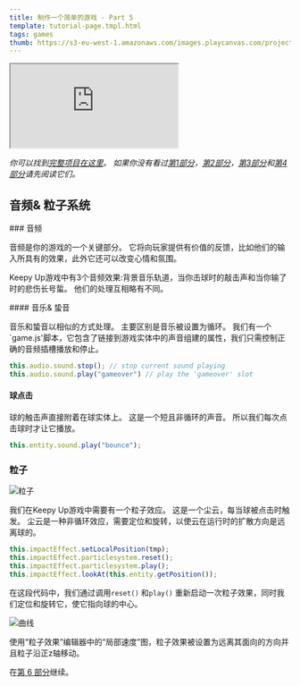 ```yaml
---
title: 制作一个简单的游戏 - Part 5
template: tutorial-page.tmpl.html
tags: games
thumb: https://s3-eu-west-1.amazonaws.com/images.playcanvas.com/projects/12/406050/LIJTDO-image-75.jpg
---
```


<iframe src="https://playcanv.as/p/KH37bnOk/?overlay=false"></iframe>

*你可以找到[完整项目在这里][9]。 如果你没有看过[第1部分][1]，[第2部分][2]，[第3部分][3]和[第4部分][4]请先阅读它们。*

## 音频& 粒子系统

### 音频

音频是你的游戏的一个关键部分。 它将向玩家提供有价值的反馈，比如他们的输入所具有的效果，此外它还可以改变心情和氛围。

Keepy Up游戏中有3个音频效果:背景音乐轨道，当你击球时的敲击声和当你输了时的悲伤长号蜇。 他们的处理互相略有不同。

#### 音乐& 蛰音

音乐和蛰音以相似的方式处理。 主要区别是音乐被设置为循环。 我们有一个`game.js'脚本，它包含了链接到游戏实体中的声音组建的属性，我们只需控制正确的音频插槽播放和停止。

```javascript
this.audio.sound.stop(); // stop current sound playing
this.audio.sound.play("gameover") // play the 'gameover' slot
```

#### 球点击

球的触击声直接附着在球实体上。 这是一个短且非循环的声音。 所以我们每次点击球时才让它播放。

```javascript
this.entity.sound.play("bounce");
```

### 粒子

![粒子][7]

我们在Keepy Up游戏中需要有一个粒子效应。 这是一个尘云，每当球被点击时触发。 尘云是一种非循环效应，需要定位和旋转，以使云在运行时的扩散方向是远离球的。

```javascript
this.impactEffect.setLocalPosition(tmp);
this.impactEffect.particlesystem.reset();
this.impactEffect.particlesystem.play();
this.impactEffect.lookAt(this.entity.getPosition());
```

在这段代码中，我们通过调用`reset()` 和`play()` 重新启动一次粒子效果，同时我们定位和旋转它，使它指向球的中心。

![曲线][8]

使用“粒子效果”编辑器中的“局部速度”图，粒子效果被设置为远离其面向的方向并且粒子沿正z轴移动。

在[第 6 部分][6]继续。

[1]: /tutorials/keepyup-part-one/
[2]: /tutorials/keepyup-part-two/
[3]: /tutorials/keepyup-part-three/
[4]: /tutorials/keepyup-part-four/
[6]: /tutorials/keepyup-part-six/
[7]: /images/tutorials/beginner/keepyup-part-five/particle-bounce.gif
[8]: /images/tutorials/beginner/keepyup-part-five/particle-velocity-curves.jpg
[9]: https://playcanvas.com/project/406050

